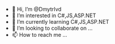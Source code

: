 - 👋 Hi, I’m @DmytrIvd
- 👀 I’m interested in C#,JS,ASP.NET
- 🌱 I’m currently learning C#,JS,ASP.NET
- 💞️ I’m looking to collaborate on ...
- 📫 How to reach me ...

<!---
DmytrIvd/DmytrIvd is a ✨ special ✨ repository because its `README.md` (this file) appears on your GitHub profile.
You can click the Preview link to take a look at your changes.
--->
